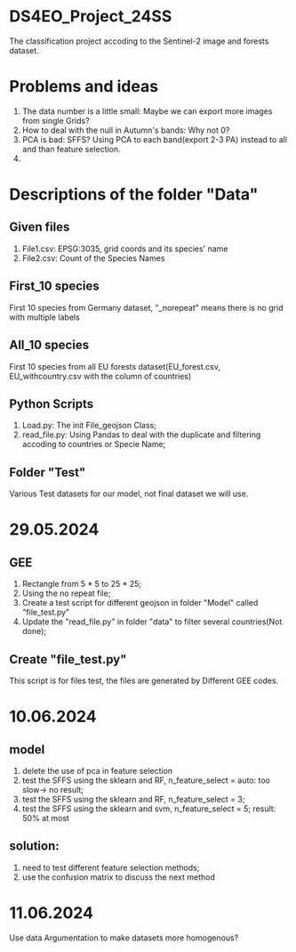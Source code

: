 # DS4EO_Project_24SS
The classification project accoding to the Sentinel-2 image and forests dataset.

# Problems and ideas
1. The data number is a little small: Maybe we can export more images from single Grids?
2. How to deal with the null in Autumn's bands: Why not 0?
3. PCA is bad: SFFS? Using PCA to each band(export 2-3 PA) instead to all and than feature selection.
4. 

# Descriptions of the folder "Data"
## Given files
1. File1.csv: EPSG:3035, grid coords and its species' name
2. File2.csv: Count of the Species Names

## First_10 species
First 10 species from Germany dataset, "_norepeat" means there is no grid with multiple labels

## All_10 species
First 10 species from all EU forests dataset(EU_forest.csv, EU_withcountry.csv with the column of countries)

## Python Scripts
1. Load.py: The init File_geojson Class;
2. read_file.py: Using Pandas to deal with the duplicate and filtering accoding to countries or Specie Name;

## Folder "Test"
Various Test datasets for our model, not final dataset we will use. 

# 29.05.2024
## GEE
1. Rectangle from 5 * 5  to 25 * 25;
2. Using the no repeat file;
3. Create a test script for different geojson in folder "Model" called "file_test.py"
4. Update the "read_file.py" in folder "data" to filter several countries(Not done);

## Create "file_test.py" 
This script is for files test, the files are generated by Different GEE codes.

# 10.06.2024
## model
1. delete the use of pca in feature selection
2. test the SFFS using the sklearn and RF, n_feature_select = auto: too slow-> no result;
3. test the SFFS using the sklearn and RF, n_feature_select = 3;
4. test the SFFS using the sklearn and svm, n_feature_select = 5; result: 50% at most

## solution:
1. need to test different feature selection methods;
2. use the confusion matrix to discuss the next method

# 11.06.2024
Use data Argumentation to make datasets more homogenous?
